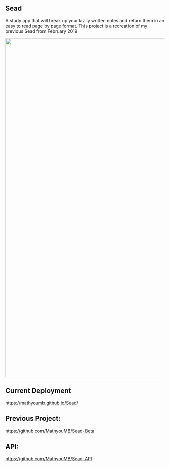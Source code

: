 

## Sead

A study app that will break up your lazily written notes and return them in an easy to read page by page format. This project is a recreation of my previous Sead from February 2019

<img width="1072" src="https://cdn.discordapp.com/attachments/490220076163792896/653424130334523442/unknown.png"></img>

## Current Deployment
https://mathyoumb.github.io/Sead/

## Previous Project:
https://github.com/MathyouMB/Sead-Beta

## API:
https://github.com/MathyouMB/Sead-API
